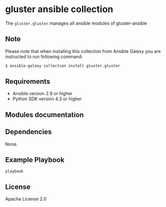 gluster ansible collection
====================================

The `gluster.gluster` manages all ansible modules of gluster-ansible

Note
----
Please note that when installing this collection from Ansible Galaxy you are instructed to run following command:

```bash
$ ansible-galaxy collection install gluster.gluster
```


Requirements
------------

 * Ansible version 2.9 or higher
 * Python SDK version 4.3 or higher

Modules documentation
--------------

Dependencies
------------

None.

Example Playbook
----------------

```
playbook
```
License
-------

Apache License 2.0
